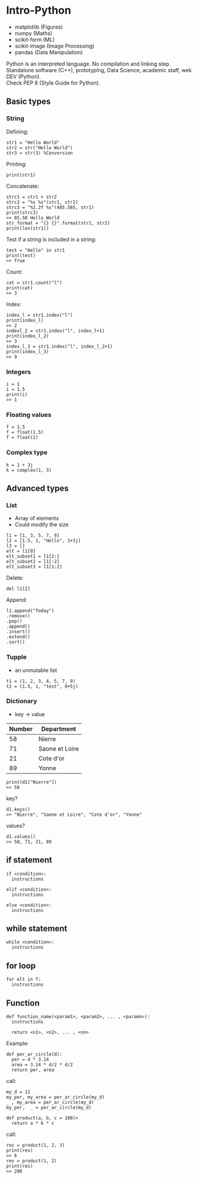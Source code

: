 # Intro-Python

* matplotlib (Figures)
* numpy (Maths)
* scikit-form (ML)
* scikit-image (Image Processing)
* pandas (Data Manipulation)


Python is an interpreted language. No compilation and linking step.
<br/>
Standalone software (C++), prototyping, Data Science, academic staff, wek DEV (Python).
<br/>
Check PEP 8 (Style Guide for Python).

## Basic types

### String
Defining:
```
str1 = "Hello World"
str2 = str("Hello World")
str3 = str(3) %Conversion
```
Printing:
```
print(str1)
```
Concatenate:
```
strc1 = str1 + str2
strc2 = "%s %s"(str1, str2)
strc3 = "%2.2f %s"(485.585, str1)
print(strc3)
>> 85.58 Hello World
str_format = "{} {}".format(str1, str2)
print(len(str1))
```
Test if a string is included in a string:
```
test = "Hello" in str1
print(test)
>> True
```
Count:
```
cat = str1.count("l")
print(cat)
>> 3
```
Index:
```
index_l = str1.index("l")
print(index_l)
>> 2
indexl_2 = str1.index("l", index_l+1)
print(index_l_2)
>> 3
index_l_3 = str1.index("l", index_l_2+1)
print(index_l_3)
>> 9
```

### Integers

```
i = 1
i = 1.5
print(i)
>> 1
```

### Floating values

```
f = 1.5
f = float(1.5)
f = float(1)
```

### Complex type

```
k = 1 + 3j
k = complex(1, 3)
```

## Advanced types

### List
* Array of elements
* Could modify the size

```
l1 = [1, 3, 5, 7, 9]
l2 = [1.5, 1, "Hello", 1+3j]
l3 = []
elt = l1[0]
elt_subset1 = l1[2:]
elt_subset2 = l1[:2]
elt_subset3 = l1[1:2]
```
Delete:
```
del l1[2]
```
Append:
```
l1.append("Today")
.remove()
.pop()
.append()
.insert()
.extend()
.sort()
```

### Tupple
* an unmutable list

```
t1 = (1, 2, 3, 4, 5, 7, 9)
t2 = (1.5, 1, "test", 0+5j)
```

### Dictionary
* key -> value


| Number  | Department |
| ------------- | ------------- |
| 58  | Nierre  |
| 71  | Saone et Loire  |
| 21  | Cote d'or  |
| 89  | Yonne  |

```
print(d1["Nierre"])
>> 58
```
key?
```
d1.keys()
>> "Nierre", "Saone et Loire", "Cote d'or", "Yonne"
```
values?
```
d1.values()
>> 58, 71, 21, 89
```

## if statement
```
if <condition>:
  instructions
  
elif <condition>:
  instructions

else <condition>:
  instructions
```

## while statement
```
while <condition>:
  instructions
```
## for loop
```
for elt in f:
  instructions
```

## Function
```
def function_name(<param1>, <param2>, ... , <paramn>):
  instructions
  
  return <n1>, <n2>, ... , <nn>
```
Example:
```
def per_ar_circle(d):
  per = d * 3.14
  area = 3.14 * d/2 * d/2
  return per, area
```
call:
```
my_d = 12
my_per, my_area = per_ar_circle(my_d)
_ , my_area = per_ar_circle(my_d)
my_per,  _ = per_ar_circle(my_d)
```
```
def product(a, b, c = 100)>
  return a * b * c
```
call:
```
res = product(1, 2, 3)
print(res)
>> 6
res = product(1, 2)
print(res)
>> 200
```
